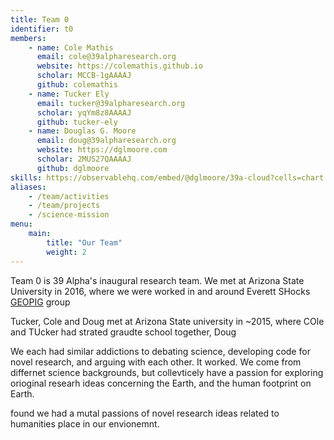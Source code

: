 ```yaml
---
title: Team 0
identifier: t0
members:
    - name: Cole Mathis
      email: cole@39alpharesearch.org
      website: https://colemathis.github.io
      scholar: MCCB-1gAAAAJ
      github: colemathis
    - name: Tucker Ely
      email: tucker@39alpharesearch.org
      scholar: yqYm8z8AAAAJ
      github: tucker-ely
    - name: Douglas G. Moore
      email: doug@39alpharesearch.org
      website: https://dglmoore.com
      scholar: 2MUS27QAAAAJ
      github: dglmoore
skills: https://observablehq.com/embed/@dglmoore/39a-cloud?cells=chart
aliases:
    - /team/activities
    - /team/projects
    - /science-mission
menu:
    main:
        title: "Our Team"
        weight: 2
---
```


Team 0 is 39 Alpha's inaugural research team. We met at Arizona State University in 2016, where we were worked in and around Everett SHocks [GEOPIG]() group 

Tucker, Cole and Doug met at Arizona State university in ~2015, where COle and TUcker had strated graudte school together, Doug 

We each had similar addictions to debating science, developing code for novel research, and arguing with each other. It worked. We come from differnet science backgrounds, but collevticely have a passion for exploring orioginal researh ideas concerning the Earth, and the human footprint on Earth. 

found we had a mutal passions of novel research ideas related to humanities place in our envionemnt. 
